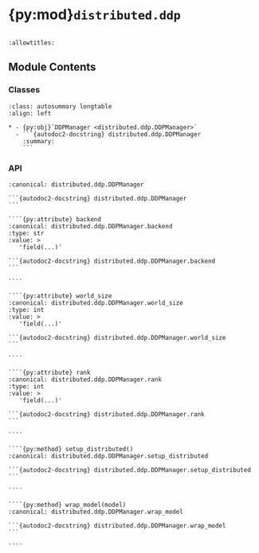 # {py:mod}`distributed.ddp`

```{py:module} distributed.ddp
```

```{autodoc2-docstring} distributed.ddp
:allowtitles:
```

## Module Contents

### Classes

````{list-table}
:class: autosummary longtable
:align: left

* - {py:obj}`DDPManager <distributed.ddp.DDPManager>`
  - ```{autodoc2-docstring} distributed.ddp.DDPManager
    :summary:
    ```
````

### API

`````{py:class} DDPManager
:canonical: distributed.ddp.DDPManager

```{autodoc2-docstring} distributed.ddp.DDPManager
```

````{py:attribute} backend
:canonical: distributed.ddp.DDPManager.backend
:type: str
:value: >
   'field(...)'

```{autodoc2-docstring} distributed.ddp.DDPManager.backend
```

````

````{py:attribute} world_size
:canonical: distributed.ddp.DDPManager.world_size
:type: int
:value: >
   'field(...)'

```{autodoc2-docstring} distributed.ddp.DDPManager.world_size
```

````

````{py:attribute} rank
:canonical: distributed.ddp.DDPManager.rank
:type: int
:value: >
   'field(...)'

```{autodoc2-docstring} distributed.ddp.DDPManager.rank
```

````

````{py:method} setup_distributed()
:canonical: distributed.ddp.DDPManager.setup_distributed

```{autodoc2-docstring} distributed.ddp.DDPManager.setup_distributed
```

````

````{py:method} wrap_model(model)
:canonical: distributed.ddp.DDPManager.wrap_model

```{autodoc2-docstring} distributed.ddp.DDPManager.wrap_model
```

````

`````
